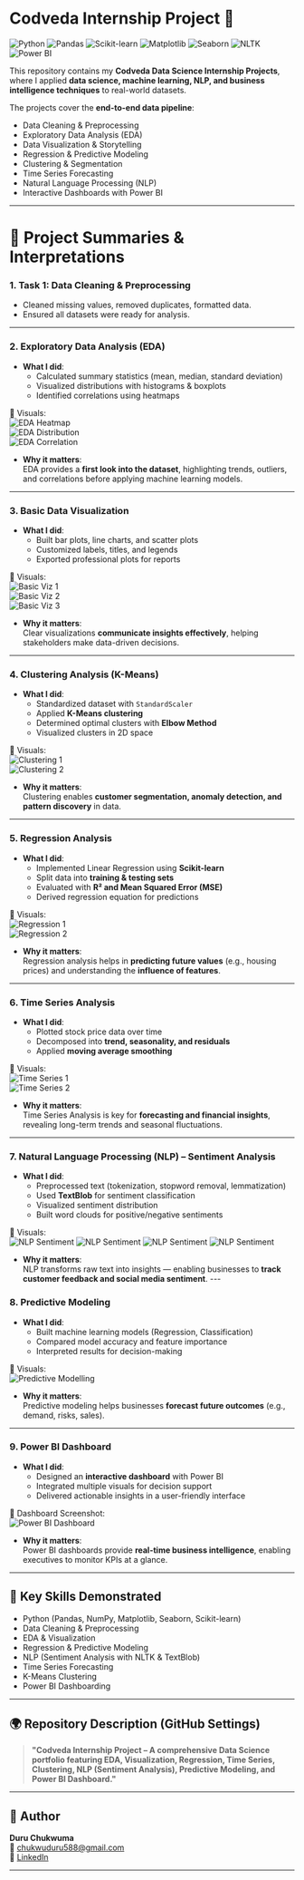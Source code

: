 # Codveda Internship Project 🚀

![Python](https://img.shields.io/badge/Python-3.9-blue.svg) 
![Pandas](https://img.shields.io/badge/Library-Pandas-yellow.svg)
![Scikit-learn](https://img.shields.io/badge/ML-Scikit--learn-orange.svg)
![Matplotlib](https://img.shields.io/badge/Viz-Matplotlib-green.svg)
![Seaborn](https://img.shields.io/badge/Viz-Seaborn-teal.svg)
![NLTK](https://img.shields.io/badge/NLP-NLTK-red.svg)
![Power BI](https://img.shields.io/badge/BI-PowerBI-darkblue.svg)

This repository contains my **Codveda Data Science Internship Projects**, where I applied **data science, machine learning, NLP, and business intelligence techniques** to real-world datasets.  

The projects cover the **end-to-end data pipeline**:  
- Data Cleaning & Preprocessing  
- Exploratory Data Analysis (EDA)  
- Data Visualization & Storytelling  
- Regression & Predictive Modeling  
- Clustering & Segmentation  
- Time Series Forecasting  
- Natural Language Processing (NLP)  
- Interactive Dashboards with Power BI  

---
# 🔹 Project Summaries & Interpretations

### **1. Task 1: Data Cleaning & Preprocessing**
- Cleaned missing values, removed duplicates, formatted data.  
- Ensured all datasets were ready for analysis.  

---

### **2. Exploratory Data Analysis (EDA)**
- **What I did**:  
  - Calculated summary statistics (mean, median, standard deviation)  
  - Visualized distributions with histograms & boxplots  
  - Identified correlations using heatmaps  

📸 Visuals:  
![EDA Heatmap](Report%20Images/Codveda%20Project%201%20EDA(1).png)  
![EDA Distribution](Report%20Images/Codveda%20Project%201%20EDA(2).png)  
![EDA Correlation](Report%20Images/Codveda%20Project%201%20EDA(3).png)  

- **Why it matters**:  
  EDA provides a **first look into the dataset**, highlighting trends, outliers, and correlations before applying machine learning models.  
---

### **3. Basic Data Visualization**
- **What I did**:  
  - Built bar plots, line charts, and scatter plots  
  - Customized labels, titles, and legends  
  - Exported professional plots for reports  

📸 Visuals:  
![Basic Viz 1](Report%20Images/Codveda%20Project%201%20Basic%20Visualization(1).png)  
![Basic Viz 2](Report%20Images/Codveda%20Project%201%20Basic%20Visualizations%20(2).png)  
![Basic Viz 3](Report%20Images/Codveda%20Project%201%20Basic%20Visualization%20(3).png)  

- **Why it matters**:  
  Clear visualizations **communicate insights effectively**, helping stakeholders make data-driven decisions.  

---
### **4. Clustering Analysis (K-Means)**
- **What I did**:  
  - Standardized dataset with `StandardScaler`  
  - Applied **K-Means clustering**  
  - Determined optimal clusters with **Elbow Method**  
  - Visualized clusters in 2D space  

📸 Visuals:  
![Clustering 1](Report%20Images/Codveda%20Project%202%20Clustering%20Analysis(1).png)  
![Clustering 2](Report%20Images/Codveda%20Project%202%20Clustering%20Analysis(2).png)  

- **Why it matters**:  
  Clustering enables **customer segmentation, anomaly detection, and pattern discovery** in data.  

---

### **5. Regression Analysis**
- **What I did**:  
  - Implemented Linear Regression using **Scikit-learn**  
  - Split data into **training & testing sets**  
  - Evaluated with **R² and Mean Squared Error (MSE)**  
  - Derived regression equation for predictions  

📸 Visuals:  
![Regression 1](Report%20Images/Codveda%20Project%202%20Regression%20Analysis(1).png)  
![Regression 2](Report%20Images/Codveda%20Project%202%20Regression%20Analysis(2).png)  

- **Why it matters**:  
  Regression analysis helps in **predicting future values** (e.g., housing prices) and understanding the **influence of features**.  

---

### **6. Time Series Analysis**
- **What I did**:  
  - Plotted stock price data over time  
  - Decomposed into **trend, seasonality, and residuals**  
  - Applied **moving average smoothing**  

📸 Visuals:  
![Time Series 1](Report%20Images/Codveda%20Project%202%20Time%20Series%20Analysis(1).png)  
![Time Series 2](Report%20Images/Codveda%20Project%202%20Time%20Series%20Analysis(2).png)  

- **Why it matters**:  
  Time Series Analysis is key for **forecasting and financial insights**, revealing long-term trends and seasonal fluctuations.
---



### **7. Natural Language Processing (NLP) – Sentiment Analysis**
- **What I did**:  
  - Preprocessed text (tokenization, stopword removal, lemmatization)  
  - Used **TextBlob** for sentiment classification  
  - Visualized sentiment distribution  
  - Built word clouds for positive/negative sentiments  


📸 Visuals:  
![NLP Sentiment](Report%20Images/Codveda%20Project%203%20Natural%20Language%20Processing(1).png) 
![NLP Sentiment](Report%20Images/Codveda%20Project%203%20Natural%20Language%20Processing(2).png)
![NLP Sentiment](Report%20Images/Codveda%20Project%203%20Natural%20Language%20Processing(3).png)
![NLP Sentiment](Report%20Images/Codveda%20Project%20Natural%20Language%20Processing(4).png)  
- **Why it matters**:  
  NLP transforms raw text into insights — enabling businesses to **track customer feedback and social media sentiment**.  ---

### **8. Predictive Modeling**
- **What I did**:  
  - Built machine learning models (Regression, Classification)  
  - Compared model accuracy and feature importance  
  - Interpreted results for decision-making  

📸 Visuals:  
![Predictive Modelling](Report%20Images/Codveda%20project%203%20Predictive%20Modelling(1).png)

- **Why it matters**:  
  Predictive modeling helps businesses **forecast future outcomes** (e.g., demand, risks, sales).  
---

### **9. Power BI Dashboard**
- **What I did**:  
  - Designed an **interactive dashboard** with Power BI  
  - Integrated multiple visuals for decision support  
  - Delivered actionable insights in a user-friendly interface  


📸 Dashboard Screenshot:  
![Power BI Dashboard](Power%20BI%20Project/Codveda%20Project%20Dashboard.png)  

- **Why it matters**:  
  Power BI dashboards provide **real-time business intelligence**, enabling executives to monitor KPIs at a glance.  
---

## 📌 Key Skills Demonstrated
- Python (Pandas, NumPy, Matplotlib, Seaborn, Scikit-learn)  
- Data Cleaning & Preprocessing  
- EDA & Visualization  
- Regression & Predictive Modeling  
- NLP (Sentiment Analysis with NLTK & TextBlob)  
- Time Series Forecasting  
- K-Means Clustering  
- Power BI Dashboarding  

---

## 🌍 Repository Description (GitHub Settings)
> **"Codveda Internship Project – A comprehensive Data Science portfolio featuring EDA, Visualization, Regression, Time Series, Clustering, NLP (Sentiment Analysis), Predictive Modeling, and Power BI Dashboard."**

---

## 🚀 Author
**Duru Chukwuma**  
📧 chukwuduru588@gmail.com  
🔗 [LinkedIn](https://linkedin.com/in/chukwuma-duru)  

---

